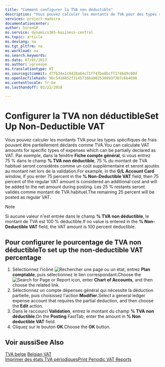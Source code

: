 ```yaml
---
title: "Comment configurer la TVA non déductible"
description: "Vous pouvez calculer les montants de TVA pour des types spécifiques de dépenses qui peuvent être partiellement déclarés comme soumis à la TVA."
services: project-madeira
documentationcenter: 
author: SorenGP
ms.service: dynamics365-business-central
ms.topic: article
ms.devlang: na
ms.tgt_pltfrm: na
ms.workload: na
ms.search.keywords: 
ms.date: 07/01/2017
ms.author: sgroespe
ms.translationtype: HT
ms.sourcegitcommit: d7fb34e1c9428a64c71ff47be8bcff174649c00d
ms.openlocfilehash: 9bc5416852f31457166a982538093f387c6b4698
ms.contentlocale: fr-be
ms.lasthandoff: 03/22/2018

---
```

# <a name="set-up-non-deductible-vat"></a><span data-ttu-id="f2efd-103">Configurer la TVA non déductible</span><span class="sxs-lookup"><span data-stu-id="f2efd-103">Set Up Non-Deductible VAT</span></span>
<span data-ttu-id="f2efd-104">Vous pouvez calculer les montants TVA pour les types spécifiques de frais pouvant être partiellement déclarés comme TVA.</span><span class="sxs-lookup"><span data-stu-id="f2efd-104">You can calculate VAT amounts for specific types of expenses which can be partially declared as VAT.</span></span> <span data-ttu-id="f2efd-105">Par exemple, dans la fenêtre **Fiche compte général**, si vous entrez 75 % dans le champ **% TVA non déductible**, 75 % du montant de TVA habituel seront considérés comme un coût supplémentaire et seront ajoutés au montant net lors de la validation.</span><span class="sxs-lookup"><span data-stu-id="f2efd-105">For example, in the **G/L Account Card** window, if you enter 75 percent in the **% Non-Deductible VAT** field, then 75 percent of the regular VAT amount is considered an additional cost and will be added to the net amount during posting.</span></span> <span data-ttu-id="f2efd-106">Les 25 % restants seront validés comme montant de TVA habituel.</span><span class="sxs-lookup"><span data-stu-id="f2efd-106">The remaining 25 percent will be posted as regular VAT.</span></span>  

> [!NOTE]  
>  <span data-ttu-id="f2efd-107">Si aucune valeur n'est entrée dans le champ **% TVA non déductible**, le montant de TVA est 100 % déductible.</span><span class="sxs-lookup"><span data-stu-id="f2efd-107">If no value is entered in the **% Non-Deductible VAT** field, the VAT amount is 100 percent deductible.</span></span>  

## <a name="to-set-up-the-non-deductible-vat-percentage"></a><span data-ttu-id="f2efd-108">Pour configurer le pourcentage de TVA non déductible</span><span class="sxs-lookup"><span data-stu-id="f2efd-108">To set up the non-deductible VAT percentage</span></span>  

1.  <span data-ttu-id="f2efd-109">Sélectionnez l'icône ![Rechercher une page ou un état](../../media/ui-search/search_small.png "icône Rechercher une page ou un état"), entrez **Plan comptable**, puis sélectionnez le lien correspondant.</span><span class="sxs-lookup"><span data-stu-id="f2efd-109">Choose the ![Search for Page or Report](../../media/ui-search/search_small.png "Search for Page or Report icon") icon, enter **Chart of Accounts**, and then choose the related link.</span></span>  
2.  <span data-ttu-id="f2efd-110">Sélectionnez un compte dépenses général qui nécessite la déduction partielle, puis choisissez l'action **Modifier**.</span><span class="sxs-lookup"><span data-stu-id="f2efd-110">Select a general ledger expense account that requires the partial deduction, and then choose the **Edit** action.</span></span>  
3.  <span data-ttu-id="f2efd-111">Dans le raccourci **Validation**, entrez le montant du champ **% TVA non déductible**.</span><span class="sxs-lookup"><span data-stu-id="f2efd-111">On the **Posting** FastTab, enter the amount in **% Non deductible VAT** field.</span></span>  
4.  <span data-ttu-id="f2efd-112">Cliquez sur le bouton **OK**.</span><span class="sxs-lookup"><span data-stu-id="f2efd-112">Choose the **OK** button.</span></span>  

## <a name="see-also"></a><span data-ttu-id="f2efd-113">Voir aussi</span><span class="sxs-lookup"><span data-stu-id="f2efd-113">See Also</span></span>  
 <span data-ttu-id="f2efd-114">[TVA belge](belgian-vat.md) </span><span class="sxs-lookup"><span data-stu-id="f2efd-114">[Belgian VAT](belgian-vat.md) </span></span>  
 [<span data-ttu-id="f2efd-115">Imprimer des états TVA périodiques</span><span class="sxs-lookup"><span data-stu-id="f2efd-115">Print Periodic VAT Reports</span></span>](how-to-print-periodic-vat-reports.md)


